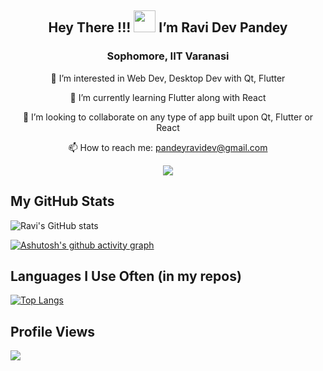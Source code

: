 ## <p align="center"> Hey There !!! <img src='https://raw.githubusercontent.com/MartinHeinz/MartinHeinz/master/wave.gif' width=35> I’m Ravi Dev Pandey </p>
### <p align="center"> Sophomore, IIT Varanasi </p>
<p align="center"> 👀 I’m interested in Web Dev, Desktop Dev with Qt, Flutter </p>
<p align="center"> 🌱 I’m currently learning Flutter along with React </p>
<p align="center"> 💞️ I’m looking to collaborate on any type of app built upon Qt, Flutter or React </p>
<p align="center"> 📫 How to reach me: <a href="mailto:pandeyravidev@gmail.com">pandeyravidev@gmail.com</a> </p>

<p align="center"><img align="center" src="https://github-readme-streak-stats.herokuapp.com/?user=Literal-Eval&theme=github-dark"></p>

## My GitHub Stats
![Ravi's GitHub stats](https://github-readme-stats.vercel.app/api?username=Literal-Eval&show_icons=true&theme=github_dark&hide_border=true)

[![Ashutosh's github activity graph](https://activity-graph.herokuapp.com/graph?username=Literal-Eval&hide_border=true&theme=react-dark)](https://github.com/Literal-Eval)

## Languages I Use Often (in my repos)
[![Top Langs](https://github-readme-stats.vercel.app/api/top-langs/?username=Literal-Eval&theme=github_dark&show_icons=true&layout=compact&hide_border=true)](https://github.com/Literal-Eval)

## Profile Views
![](https://komarev.com/ghpvc/?username=Literal-Eval&style=flat-square)

<!---
Literal-Eval/Literal-Eval is a ✨ special ✨ repository because its `README.md` (this file) appears on your GitHub profile.
You can click the Preview link to take a look at your changes.
--->
